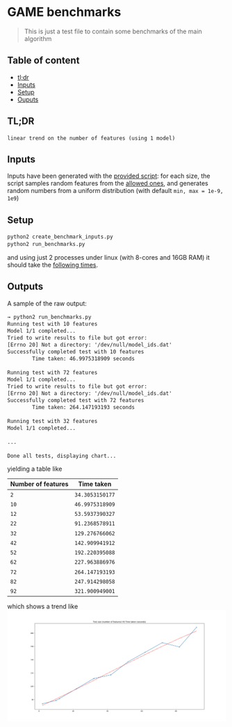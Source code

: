 # GAME benchmarks

> This is just a test file to contain some benchmarks of the main algorithm

## Table of content

- [tl;dr](#tldr)
- [Inputs](#inputs)
- [Setup](#setup)
- [Ouputs](#outputs)

## TL;DR
```
linear trend on the number of features (using 1 model)
```

## Inputs
Inputs have been generated with the [provided script](create_benchmark_inputs.py): for each size, the script samples random features from the [allowed ones](/library/library_labels.dat), and generates random numbers from a uniform distribution (with default `min, max = 1e-9, 1e9`)

## Setup
```bash
python2 create_benchmark_inputs.py
python2 run_benchmarks.py
```
and using just 2 processes under linux (with 8-cores and 16GB RAM) it should take the [following times](#outputs).

## Outputs
A sample of the raw output:
```
→ python2 run_benchmarks.py    
Running test with 10 features
Model 1/1 completed...
Tried to write results to file but got error:
[Errno 20] Not a directory: '/dev/null/model_ids.dat'
Successfully completed test with 10 features
        Time taken: 46.9975318909 seconds

Running test with 72 features
Model 1/1 completed...
Tried to write results to file but got error:
[Errno 20] Not a directory: '/dev/null/model_ids.dat'
Successfully completed test with 72 features
        Time taken: 264.147193193 seconds

Running test with 32 features
Model 1/1 completed...

...

Done all tests, displaying chart...
```

yielding a table like

| Number of features | Time taken |
| --- | --- |
| `2` | `34.3053150177`
| `10` | `46.9975318909`
| `12` | `53.5937390327`
| `22` | `91.2368578911`
| `32` | `129.276766062`
| `42` | `142.909941912`
| `52` | `192.220395088`
| `62` | `227.963886976`
| `72` | `264.147193193`
| `82` | `247.914298058`
| `92` | `321.900949001`

which shows a trend like
![trend plot](extra/benchmarks.png)

